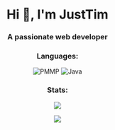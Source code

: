 <h1 align="center">Hi 👋, I'm JustTim</h1>
<h3 align="center">A passionate web developer</h3>

<h3 align="center">Languages:</h3>
<p align="center">
  <img alt="PMMP" src="https://img.shields.io/badge/Pocketmine Mp-%23777BB4.svg?style=for-the-badge&logo=php&logoColor=white"/>
  <img alt="Java" src="https://img.shields.io/badge/Java-%23ED8B00.svg?style=for-the-badge&logo=openjdk&logoColor=white"/>
</p>  

<h3 align="center">Stats:</h3>
<p align="center">
  <img src="https://github-readme-stats.vercel.app/api?username=JustTimmm&show_icons=true&theme=radical&line_height=27">
</p>
<p align="center">
 <img src="https://github-readme-streak-stats.herokuapp.com/?user=JustTimmm&show_icons=true&locale=en&layout=compact&theme=radical&line_height=0" />
</p>
